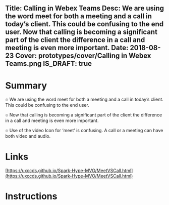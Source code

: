 Title: Calling in Webex Teams
Desc: We are using the word meet for both a meeting and a call in today’s client. This could be confusing to the end user. Now that calling is becoming a significant part of the client the difference in a call and meeting is even more important.
Date: 2018-08-23
Cover: prototypes/cover/Calling in Webex Teams.png
IS_DRAFT: true
---

# Summary

๏ We are using the word meet for both a meeting and a call in today’s client. This could be confusing to the end user.

๏ Now that calling is becoming a significant part of the client the difference in a call and meeting is even more important.

๏ Use of the video Icon for ‘meet’ is confusing. A call or a meeting can have both video and audio.

# Links

[https://uxccds.github.io/Spark-Hype-MVO/MeetVSCall.html](https://uxccds.github.io/Spark-Hype-MVO/MeetVSCall.html)

# Instructions





